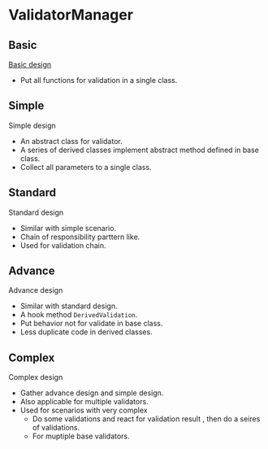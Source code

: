 # ValidatorManager

## Basic
[Basic design](ValidatorManager/Basic)
+ Put all functions for validation in a single class.

## Simple
Simple design  
+ An abstract class for validator.
+ A series of derived classes implement abstract method defined in base class.
+ Collect all parameters to a single class.

## Standard
Standard design
+ Similar with simple scenario.
+ Chain of responsibility parttern like.
+ Used for validation chain.

## Advance
Advance design
+ Similar with standard design.
+ A hook method `DerivedValidation`.
+ Put behavior not for validate in base class.
+ Less duplicate code in derived classes.

## Complex
Complex design
+ Gather advance design and simple design.
+ Also applicable for multiple validators.
+ Used for scenarios with very complex
  - Do some validations and react for validation result , then do a seires of validations.
  - For muptiple base validators.
